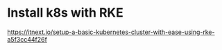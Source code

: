 # Install k8s with RKE
https://itnext.io/setup-a-basic-kubernetes-cluster-with-ease-using-rke-a5f3cc44f26f